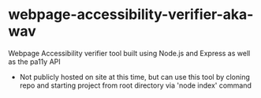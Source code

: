 # webpage-accessibility-verifier-aka-wav
Webpage Accessibility verifier tool built using Node.js and Express as well as the pa11y API

- Not publicly hosted on site at this time, but can use this tool by cloning repo and starting project from root directory via 'node index' command
